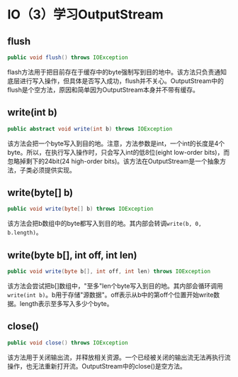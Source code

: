 # IO（3）学习OutputStream

## flush
```java
public void flush() throws IOException
```

flash方法用于把目前存在于缓存中的byte强制写到目的地中。该方法只负责通知底层进行写入操作，但具体是否写入成功，flush并不关心。OutputStream中的flush是个空方法，原因和简单因为OutputStream本身并不带有缓存。

## write(int b)
```java
public abstract void write(int b) throws IOException
```

该方法会把一个byte写入到目的地。注意，方法参数是int，一个int的长度是4个byte。所以，在执行写入操作时，只会写入int的低8位(eight low-order bits)，而忽略掉剩下的24bit(24 high-order bits)。该方法在OutputStream是一个抽象方法，子类必须提供实现。

## write(byte[] b)
```java
public void write(byte[] b) throws IOException
```

该方法会把b数组中的byte都写入到目的地。其内部会转调`write(b, 0, b.length)`。

## write(byte b[], int off, int len)
```java
public void write(byte b[], int off, int len) throws IOException 
```

该方法会尝试把b[]数组中，"至多"len个byte写入到目的地。其内部会循环调用`write(int b)`。b用于存储"源数据"。off表示从b中的第off个位置开始write数据。length表示至多写入多少个byte。

## close()
```java
public void close() throws IOException
```

该方法用于关闭输出流，并释放相关资源。一个已经被关闭的输出流无法再执行流操作，也无法重新打开流。OutputStream中的close()是空方法。